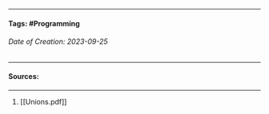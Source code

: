 __________________________________________________________________________
#### **Tags:** #Programming 
###### *Date of Creation: 2023-09-25*
__________________________________________________________________________


#### Sources:
__________________________________________________________________________
1. [[Unions.pdf]]
